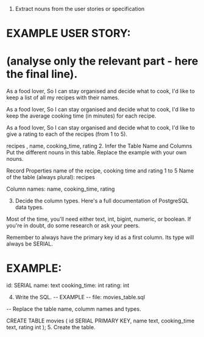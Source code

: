 1. Extract nouns from the user stories or specification
# EXAMPLE USER STORY:
# (analyse only the relevant part - here the final line).

As a food lover,
So I can stay organised and decide what to cook,
I'd like to keep a list of all my recipes with their names.

As a food lover,
So I can stay organised and decide what to cook,
I'd like to keep the average cooking time (in minutes) for each recipe.

As a food lover,
So I can stay organised and decide what to cook,
I'd like to give a rating to each of the recipes (from 1 to 5).

recipes , name, cooking_time, rating
2. Infer the Table Name and Columns
Put the different nouns in this table. Replace the example with your own nouns.

Record	Properties
name of the recipe,  cooking time and rating 1 to 5
Name of the table (always plural): recipes

Column names: name, cooking_time, rating

3. Decide the column types.
Here's a full documentation of PostgreSQL data types.

Most of the time, you'll need either text, int, bigint, numeric, or boolean. If you're in doubt, do some research or ask your peers.

Remember to always have the primary key id as a first column. Its type will always be SERIAL.

# EXAMPLE:

id: SERIAL
name: text
cooking_time: int
rating: int

4. Write the SQL.
-- EXAMPLE
-- file: movies_table.sql

-- Replace the table name, columm names and types.

CREATE TABLE movies (
  id SERIAL PRIMARY KEY,
  name text,
  cooking_time text,
  rating int
);
5. Create the table.